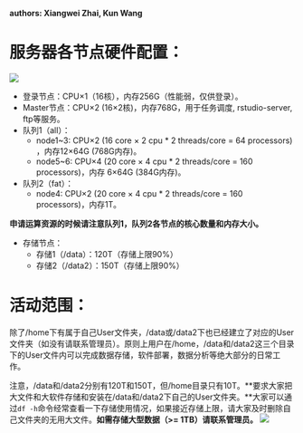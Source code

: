 **authors: Xiangwei Zhai, Kun Wang**
# 服务器各节点硬件配置：

![](../imgs/fig.%20集群架构.png)
- 登录节点：CPU×1（16核），内存256G（性能弱，仅供登录）。
- Master节点：CPU×2 (16×2核)，内存768G，用于任务调度, rstudio-server, ftp等服务。
- 队列1（all）：
  - node1~3: CPU×2 (16 core × 2 cpu * 2 threads/core = 64 processors) ，内存12×64G  (768G内存)。
  - node5~6: CPU×4 (20 core × 4 cpu * 2 threads/core = 160 processors)，内存  6×64G  (384G内存)。
- 队列2（fat）：
  - node4: CPU×2 (20 core × 4 cpu * 2 threads/core = 160 processors)，内存1T。

**申请运算资源的时候请注意队列1，队列2各节点的核心数量和内存大小。**
- 存储节点：
  - 存储1（/data）：120T（存储上限90%）
  - 存储2（/data2）：150T（存储上限90%）

# 活动范围：
除了/home下有属于自己User文件夹，/data或/data2下也已经建立了对应的User文件夹（如没有请联系管理员）。原则上用户在/home，/data和/data2这三个目录下的User文件内可以完成数据存储，软件部署，数据分析等绝大部分的日常工作。

注意，/data和/data2分别有120T和150T，但/home目录只有10T。**要求大家把大文件和大软件存储和安装在/data和/data2下自己的User文件夹。**大家可以通过`df -h`命令经常查看一下存储使用情况，如果接近存储上限，请大家及时删除自己文件夹的无用大文件。**如需存储大型数据（>= 1TB）请联系管理员。**
![](../imgs/fig.%20%E7%9B%AE%E5%BD%95%E7%BB%93%E6%9E%84.png)